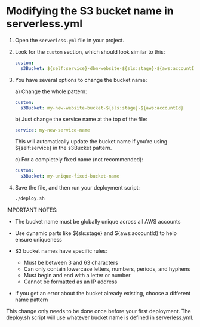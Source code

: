 # Modifying the S3 bucket name in serverless.yml

1. Open the `serverless.yml` file in your project.

2. Look for the `custom` section, which should look similar to this:
   ```yaml
   custom:
     s3Bucket: ${self:service}-dbm-website-${sls:stage}-${aws:accountId}
   ```

3. You have several options to change the bucket name:

   a) Change the whole pattern:
   ```yaml
   custom:
     s3Bucket: my-new-website-bucket-${sls:stage}-${aws:accountId}
   ```

   b) Just change the service name at the top of the file:
   ```yaml
   service: my-new-service-name
   ```
   This will automatically update the bucket name if you're using ${self:service} in the s3Bucket pattern.

   c) For a completely fixed name (not recommended):
   ```yaml
   custom:
     s3Bucket: my-unique-fixed-bucket-name
   ```

4. Save the file, and then run your deployment script:
   ```bash
   ./deploy.sh
   ```

IMPORTANT NOTES:

- The bucket name must be globally unique across all AWS accounts
- Use dynamic parts like ${sls:stage} and ${aws:accountId} to help ensure uniqueness
- S3 bucket names have specific rules:
  - Must be between 3 and 63 characters
  - Can only contain lowercase letters, numbers, periods, and hyphens
  - Must begin and end with a letter or number
  - Cannot be formatted as an IP address

- If you get an error about the bucket already existing, choose a different name pattern

This change only needs to be done once before your first deployment. The deploy.sh script will use whatever bucket name is defined in serverless.yml.
